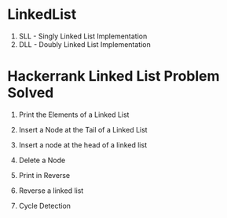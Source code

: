 # LinkedList
1. SLL - Singly Linked List Implementation
2. DLL - Doubly Linked List Implementation




# Hackerrank Linked List Problem Solved
1. Print the Elements of a Linked List
2. Insert a Node at the Tail of a Linked List
3. Insert a node at the head of a linked list
4. Delete a Node
5. Print in Reverse
6. Reverse a linked list

7. Cycle Detection

